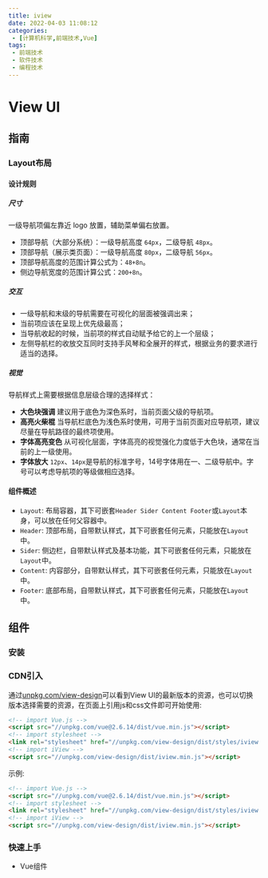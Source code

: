 ```yaml
---
title: iview
date: 2022-04-03 11:08:12
categories:
 - [计算机科学,前端技术,Vue]
tags: 
 - 前端技术
 - 软件技术
 - 编程技术
---
```


# View UI

## 指南

### Layout布局

#### 设计规则

##### 尺寸

一级导航项偏左靠近 logo 放置，辅助菜单偏右放置。

- 顶部导航（大部分系统）：一级导航高度 `64px`，二级导航 `48px`。
- 顶部导航（展示类页面）：一级导航高度 `80px`，二级导航 `56px`。
- 顶部导航高度的范围计算公式为：`48+8n`。
- 侧边导航宽度的范围计算公式：`200+8n`。


##### 交互

- 一级导航和末级的导航需要在可视化的层面被强调出来；
- 当前项应该在呈现上优先级最高；
- 当导航收起的时候，当前项的样式自动赋予给它的上一个层级；
- 左侧导航栏的收放交互同时支持手风琴和全展开的样式，根据业务的要求进行适当的选择。

##### 视觉

导航样式上需要根据信息层级合理的选择样式：
- **大色块强调**
建议用于底色为深色系时，当前页面父级的导航项。
- **高亮火柴棍**
当导航栏底色为浅色系时使用，可用于当前页面对应导航项，建议尽量在导航路径的最终项使用。
- **字体高亮变色**
从可视化层面，字体高亮的视觉强化力度低于大色块，通常在当前的上一级使用。
- **字体放大**
`12px`、`14px`是导航的标准字号，14号字体用在一、二级导航中。字号可以考虑导航项的等级做相应选择。


#### 组件概述
- `Layout`: 布局容器，其下可嵌套`Header Sider Content Footer`或`Layout`本身，可以放在任何父容器中。
- `Header`: 顶部布局，自带默认样式，其下可嵌套任何元素，只能放在`Layout`中。
- `Sider`: 侧边栏，自带默认样式及基本功能，其下可嵌套任何元素，只能放在`Layout`中。
- `Content`: 内容部分，自带默认样式，其下可嵌套任何元素，只能放在`Layout`中。
- `Footer`: 底部布局，自带默认样式，其下可嵌套任何元素，只能放在`Layout`中。

## 组件

### 安装

### CDN引入

通过[unpkg.com/view-design](https://unpkg.com/view-design/)可以看到View UI的最新版本的资源，也可以切换版本选择需要的资源，在页面上引用js和css文件即可开始使用:
```html
<!-- import Vue.js -->
<script src="//unpkg.com/vue@2.6.14/dist/vue.min.js"></script>
<!-- import stylesheet -->
<link rel="stylesheet" href="//unpkg.com/view-design/dist/styles/iview.css">
<!-- import iView -->
<script src="//unpkg.com/view-design/dist/iview.min.js"></script>
```

示例:
```html
<!-- import Vue.js -->
<script src="//unpkg.com/vue@2.6.14/dist/vue.min.js"></script>
<!-- import stylesheet -->
<link rel="stylesheet" href="//unpkg.com/view-design/dist/styles/iview.css">
<!-- import iView -->
<script src="//unpkg.com/view-design/dist/iview.min.js"></script>
```

### 快速上手

- Vue组件